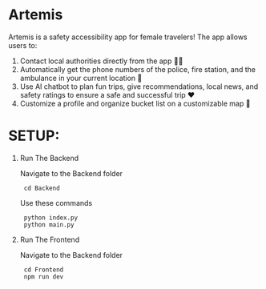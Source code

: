 # Artemis
Artemis is a safety accessibility app for female travelers!
The app allows users to:
1) Contact local authorities directly from the app 🕵️‍♂️
2) Automatically get the phone numbers of the police, fire station, and the ambulance in your current location 🚨
3) Use AI chatbot to plan fun trips, give recommendations, local news, and safety ratings to ensure a safe and successful trip ❤️
4) Customize a profile and organize bucket list on a customizable map 💅

# SETUP:

1. Run The Backend

    Navigate to the Backend folder

        cd Backend 

   Use these commands

        python index.py
        python main.py

2. Run The Frontend

   Navigate to the Backend folder

        cd Frontend
        npm run dev
